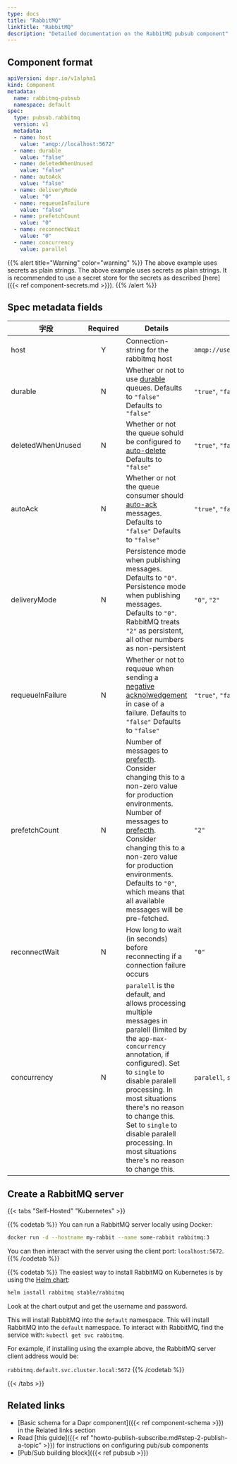 ```yaml
---
type: docs
title: "RabbitMQ"
linkTitle: "RabbitMQ"
description: "Detailed documentation on the RabbitMQ pubsub component"
---
```


## Component format

```yaml
apiVersion: dapr.io/v1alpha1
kind: Component
metadata:
  name: rabbitmq-pubsub
  namespace: default
spec:
  type: pubsub.rabbitmq
  version: v1
  metadata:
  - name: host
    value: "amqp://localhost:5672"
  - name: durable
    value: "false"
  - name: deletedWhenUnused
    value: "false"
  - name: autoAck
    value: "false"
  - name: deliveryMode
    value: "0"
  - name: requeueInFailure
    value: "false"
  - name: prefetchCount
    value: "0"
  - name: reconnectWait
    value: "0"
  - name: concurrency
    value: parallel
```
{{% alert title="Warning" color="warning" %}}
The above example uses secrets as plain strings. The above example uses secrets as plain strings. It is recommended to use a secret store for the secrets as described [here]({{< ref component-secrets.md >}}).
{{% /alert %}}

## Spec metadata fields

| 字段                | Required | Details                                                                                                                                                                                                                                                                                                                                                                                               | 示例                                |
| ----------------- |:--------:| ----------------------------------------------------------------------------------------------------------------------------------------------------------------------------------------------------------------------------------------------------------------------------------------------------------------------------------------------------------------------------------------------------- | --------------------------------- |
| host              |    Y     | Connection-string for the rabbitmq host                                                                                                                                                                                                                                                                                                                                                               | `amqp://user:pass@localhost:5672` |
| durable           |    N     | Whether or not to use [durable](https://www.rabbitmq.com/queues.html#durability) queues. Defaults to `"false"` Defaults to `"false"`                                                                                                                                                                                                                                                                  | `"true"`, `"false"`               |
| deletedWhenUnused |    N     | Whether or not the queue sohuld be configured to [auto-delete](https://www.rabbitmq.com/queues.html) Defaults to `"false"`                                                                                                                                                                                                                                                                            | `"true"`, `"false"`               |
| autoAck           |    N     | Whether or not the queue consumer should [auto-ack](https://www.rabbitmq.com/confirms.html) messages. Defaults to `"false"` Defaults to `"false"`                                                                                                                                                                                                                                                     | `"true"`, `"false"`               |
| deliveryMode      |    N     | Persistence mode when publishing messages. Defaults to `"0"`. Persistence mode when publishing messages. Defaults to `"0"`. RabbitMQ treats `"2"` as persistent, all other numbers as non-persistent                                                                                                                                                                                                  | `"0"`, `"2"`                      |
| requeueInFailure  |    N     | Whether or not to requeue when sending a [negative acknolwedgement](https://www.rabbitmq.com/nack.html) in case of a failure. Defaults to `"false"` Defaults to `"false"`                                                                                                                                                                                                                             | `"true"`, `"false"`               |
| prefetchCount     |    N     | Number of messages to [prefecth](https://www.rabbitmq.com/consumer-prefetch.html). Consider changing this to a non-zero value for production environments. Number of messages to [prefecth](https://www.rabbitmq.com/consumer-prefetch.html). Consider changing this to a non-zero value for production environments. Defaults to `"0"`, which means that all available messages will be pre-fetched. | `"2"`                             |
| reconnectWait     |    N     | How long to wait (in seconds) before reconnecting if a connection failure occurs                                                                                                                                                                                                                                                                                                                      | `"0"`                             |
| concurrency       |    N     | `paralell` is the default, and allows processing multiple messages in paralell (limited by the `app-max-concurrency` annotation, if configured). Set to `single` to disable paralell processing. In most situations there's no reason to change this. Set to `single` to disable paralell processing. In most situations there's no reason to change this.                                            | `paralell`, `single`              |


## Create a RabbitMQ server

{{< tabs "Self-Hosted" "Kubernetes" >}}

{{% codetab %}}
You can run a RabbitMQ server locally using Docker:

```bash
docker run -d --hostname my-rabbit --name some-rabbit rabbitmq:3
```

You can then interact with the server using the client port: `localhost:5672`.
{{% /codetab %}}

{{% codetab %}}
The easiest way to install RabbitMQ on Kubernetes is by using the [Helm chart](https://github.com/helm/charts/tree/master/stable/rabbitmq):

```bash
helm install rabbitmq stable/rabbitmq
```

Look at the chart output and get the username and password.

This will install RabbitMQ into the `default` namespace. This will install RabbitMQ into the `default` namespace. To interact with RabbitMQ, find the service with: `kubectl get svc rabbitmq`.

For example, if installing using the example above, the RabbitMQ server client address would be:

`rabbitmq.default.svc.cluster.local:5672`
{{% /codetab %}}

{{< /tabs >}}


## Related links
- [Basic schema for a Dapr component]({{< ref component-schema >}}) in the Related links section
- Read [this guide]({{< ref "howto-publish-subscribe.md#step-2-publish-a-topic" >}}) for instructions on configuring pub/sub components
- [Pub/Sub building block]({{< ref pubsub >}})
